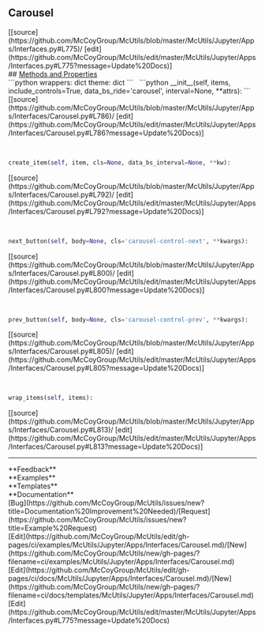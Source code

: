 ## <a id="McUtils.McUtils.Jupyter.Apps.Interfaces.Carousel">Carousel</a> 

<div class="docs-source-link" markdown="1">
[[source](https://github.com/McCoyGroup/McUtils/blob/master/McUtils/Jupyter/Apps/Interfaces.py#L775)/
[edit](https://github.com/McCoyGroup/McUtils/edit/master/McUtils/Jupyter/Apps/Interfaces.py#L775?message=Update%20Docs)]
</div>









<div class="collapsible-section">
 <div class="collapsible-section collapsible-section-header" markdown="1">
## <a class="collapse-link" data-toggle="collapse" href="#methods" markdown="1"> Methods and Properties</a> <a class="float-right" data-toggle="collapse" href="#methods"><i class="fa fa-chevron-down"></i></a>
 </div>
 <div class="collapsible-section collapsible-section-body collapse show" id="methods" markdown="1">
 ```python
wrappers: dict
theme: dict
```
<a id="McUtils.McUtils.Jupyter.Apps.Interfaces.Carousel.__init__" class="docs-object-method">&nbsp;</a> 
```python
__init__(self, items, include_controls=True, data_bs_ride='carousel', interval=None, **attrs): 
```
<div class="docs-source-link" markdown="1">
[[source](https://github.com/McCoyGroup/McUtils/blob/master/McUtils/Jupyter/Apps/Interfaces/Carousel.py#L786)/
[edit](https://github.com/McCoyGroup/McUtils/edit/master/McUtils/Jupyter/Apps/Interfaces/Carousel.py#L786?message=Update%20Docs)]
</div>


<a id="McUtils.McUtils.Jupyter.Apps.Interfaces.Carousel.create_item" class="docs-object-method">&nbsp;</a> 
```python
create_item(self, item, cls=None, data_bs_interval=None, **kw): 
```
<div class="docs-source-link" markdown="1">
[[source](https://github.com/McCoyGroup/McUtils/blob/master/McUtils/Jupyter/Apps/Interfaces/Carousel.py#L792)/
[edit](https://github.com/McCoyGroup/McUtils/edit/master/McUtils/Jupyter/Apps/Interfaces/Carousel.py#L792?message=Update%20Docs)]
</div>


<a id="McUtils.McUtils.Jupyter.Apps.Interfaces.Carousel.next_button" class="docs-object-method">&nbsp;</a> 
```python
next_button(self, body=None, cls='carousel-control-next', **kwargs): 
```
<div class="docs-source-link" markdown="1">
[[source](https://github.com/McCoyGroup/McUtils/blob/master/McUtils/Jupyter/Apps/Interfaces/Carousel.py#L800)/
[edit](https://github.com/McCoyGroup/McUtils/edit/master/McUtils/Jupyter/Apps/Interfaces/Carousel.py#L800?message=Update%20Docs)]
</div>


<a id="McUtils.McUtils.Jupyter.Apps.Interfaces.Carousel.prev_button" class="docs-object-method">&nbsp;</a> 
```python
prev_button(self, body=None, cls='carousel-control-prev', **kwargs): 
```
<div class="docs-source-link" markdown="1">
[[source](https://github.com/McCoyGroup/McUtils/blob/master/McUtils/Jupyter/Apps/Interfaces/Carousel.py#L805)/
[edit](https://github.com/McCoyGroup/McUtils/edit/master/McUtils/Jupyter/Apps/Interfaces/Carousel.py#L805?message=Update%20Docs)]
</div>


<a id="McUtils.McUtils.Jupyter.Apps.Interfaces.Carousel.wrap_items" class="docs-object-method">&nbsp;</a> 
```python
wrap_items(self, items): 
```
<div class="docs-source-link" markdown="1">
[[source](https://github.com/McCoyGroup/McUtils/blob/master/McUtils/Jupyter/Apps/Interfaces/Carousel.py#L813)/
[edit](https://github.com/McCoyGroup/McUtils/edit/master/McUtils/Jupyter/Apps/Interfaces/Carousel.py#L813?message=Update%20Docs)]
</div>
 </div>
</div>












---


<div markdown="1" class="text-secondary">
<div class="container">
  <div class="row">
   <div class="col" markdown="1">
**Feedback**   
</div>
   <div class="col" markdown="1">
**Examples**   
</div>
   <div class="col" markdown="1">
**Templates**   
</div>
   <div class="col" markdown="1">
**Documentation**   
</div>
   <div class="col" markdown="1">
   
</div>
   <div class="col" markdown="1">
   
</div>
   <div class="col" markdown="1">
   
</div>
</div>
  <div class="row">
   <div class="col" markdown="1">
[Bug](https://github.com/McCoyGroup/McUtils/issues/new?title=Documentation%20Improvement%20Needed)/[Request](https://github.com/McCoyGroup/McUtils/issues/new?title=Example%20Request)   
</div>
   <div class="col" markdown="1">
[Edit](https://github.com/McCoyGroup/McUtils/edit/gh-pages/ci/examples/McUtils/Jupyter/Apps/Interfaces/Carousel.md)/[New](https://github.com/McCoyGroup/McUtils/new/gh-pages/?filename=ci/examples/McUtils/Jupyter/Apps/Interfaces/Carousel.md)   
</div>
   <div class="col" markdown="1">
[Edit](https://github.com/McCoyGroup/McUtils/edit/gh-pages/ci/docs/McUtils/Jupyter/Apps/Interfaces/Carousel.md)/[New](https://github.com/McCoyGroup/McUtils/new/gh-pages/?filename=ci/docs/templates/McUtils/Jupyter/Apps/Interfaces/Carousel.md)   
</div>
   <div class="col" markdown="1">
[Edit](https://github.com/McCoyGroup/McUtils/edit/master/McUtils/Jupyter/Apps/Interfaces.py#L775?message=Update%20Docs)   
</div>
   <div class="col" markdown="1">
   
</div>
   <div class="col" markdown="1">
   
</div>
   <div class="col" markdown="1">
   
</div>
</div>
</div>
</div>
